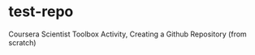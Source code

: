 test-repo
=========

Coursera Scientist Toolbox Activity, Creating a Github Repository (from scratch)
